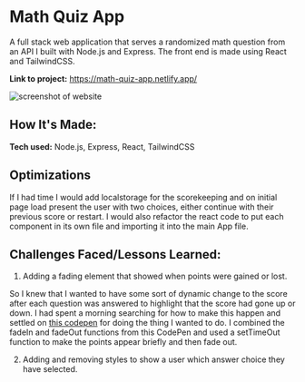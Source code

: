 # Math Quiz App
A full stack web application that serves a randomized math question from an API I built with Node.js and Express. The front end is made using React and TailwindCSS.

**Link to project:** https://math-quiz-app.netlify.app/

![screenshot of website](https://ryangibbons.netlify.app/assets/images/mathapp.gif)

## How It's Made:

**Tech used:** Node.js, Express, React, TailwindCSS

## Optimizations
If I had time I would add localstorage for the scorekeeping and on initial page load present the user with two choices, either continue with their previous score or restart. I would also refactor the react code to put each component in its own file and importing it into the main App file.

## Challenges Faced/Lessons Learned:

1. Adding a fading element that showed when points were gained or lost.

So I knew that I wanted to have some sort of dynamic change to the score after each question was answered to highlight that the score had gone up or down. I had spent a morning searching for how to make this happen and settled on [this codepen](https://codepen.io/ianaya89/pen/qEqWWB) for doing the thing I wanted to do. I combined the fadeIn and fadeOut functions from this CodePen and used a setTimeOut function to make the points appear briefly and then fade out. 

2. Adding and removing styles to show a user which answer choice they have selected. 
